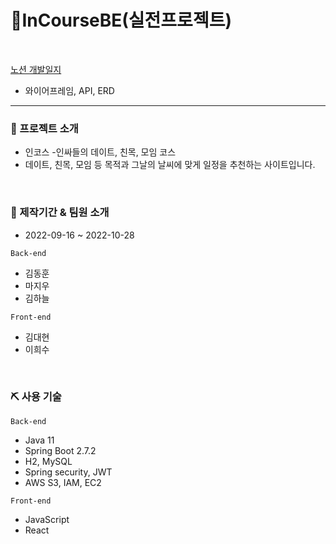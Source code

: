 # 📝InCourseBE(실전프로젝트)
<br>

[노션 개발일지](https://hospitable-planet-5b1.notion.site/7-3dede89212784077a5097e8873d86bde#5b8632e055b84e0b990ff1d765e71d2f)
- 와이어프레임, API, ERD

---

### 📌 프로젝트 소개
- 인코스 -인싸들의 데이트, 친목, 모임 코스 
- 데이트, 친목, 모임 등 목적과 그날의 날씨에 맞게 일정을 추천하는 사이트입니다.

<br>

### 📰 제작기간 & 팀원 소개
- 2022-09-16 ~ 2022-10-28

`Back-end`
- 김동훈
- 마지우
- 김하늘

`Front-end`
- 김대현
- 이희수


<br>

### ⛏ 사용 기술

`Back-end`
-   Java 11
-   Spring Boot 2.7.2
-   H2, MySQL
-   Spring security, JWT
-   AWS S3, IAM, EC2

`Front-end`

-   JavaScript
-   React

<br>

